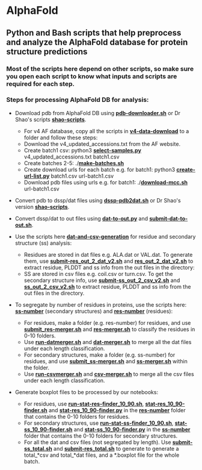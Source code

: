 # AlphaFold
## Python and Bash scripts that help preprocess and analyze the AlphaFold database for protein structure predictions
### Most of the scripts here depend on other scripts, so make sure you open each script to know what inputs and scripts are required for each step.
### Steps for processing AlphaFold DB for analysis:

- Download pdb from AlphaFold DB using **[pdb-downloader.sh](./re-download/pdb-downloader.sh)** or Dr Shao's scripts **[shao-scripts](./shao-scripts)**.
  * For v4 AF database, copy all the scripts in **[v4-data-download](./v4-data-download)** to a folder and follow these steps:
  * Download the v4_updated_accessions.txt from the AF website.
  * Create batch1 csv: python3 **[select-samples.py](./v4-data-download/select-samples.py)** v4_updated_accessions.txt batch1.csv
  * Create batches 2-5: ./**[make-batches.sh](./v4-data-download/make-batches.sh)**
  * Create download urls for each batch e.g. for batch1: python3 **[create-url-list.py](./v4-data-download/create-url-list.py)** batch1.csv url-batch1.csv
  * Download pdb files using urls e.g. for batch1: ./**[download-mcc.sh](./v4-data-download/download-mcc.sh)** url-batch1.csv
- Convert pdb to dssp/dat files using **[dssp-pdb2dat.sh](./re-download/dssp-pdb2dat.sh)** or Dr Shao's version **[shao-scripts](./shao-scripts)**.
- Convert dssp/dat to out files using **[dat-to-out.py](./re-download/dat-to-out.py)** and **[submit-dat-to-out.sh](./re-download/submit-dat-to-out.sh)**.
- Use the scripts here **[dat-and-csv-generation](./dat-and-csv-generation)** for residue and secondary structure (ss) analysis:
  * Residues are stored in dat files e.g. ALA.dat or VAL.dat. To generate them, use **[submit-res_out_2_dat_v2.sh](./dat-and-csv-generation/submit-res_out_2_dat_v2.sh)** and **[res_out_2_dat_v2.sh](./dat-and-csv-generation/res_out_2_dat_v2.sh)** to extract residue, PLDDT and ss info from the out files in the directory:
  * SS are stored in csv files e.g. coil.csv or turn.csv. To get the secondary structure info, use **[submit-ss_out_2_csv_v2.sh](./dat-and-csv-generation/submit-ss_out_2_csv_v2.sh)** and **[ss_out_2_csv_v2.sh](./dat-and-csv-generation/ss_out_2_csv_v2.sh)** to extract residue, PLDDT and ss info from the out files in the directory.

- To segregate by number of residues in proteins, use the scripts here: **[ss-number](./ss-number)** (secondary structures) and **[res-number](./res-number)** (residues):
  * For residues, make a folder (e.g. res-number) for residues, and use **[submit_res-merger.sh](./res-number/submit_res-merger.sh)** and **[res-merger.sh](./res-number/res-merger.sh)** to classify the residues in 0-10 folders. 
  * Use **[run-datmerger.sh](./res-number/run-datmerger.sh)** and **[dat-merger.sh](./res-number/dat-merger.sh)** to merge all the dat files under each length classification.
  * For secondary structures, make a folder (e.g. ss-number) for residues, and use **[submit_ss-merger.sh](./ss-number/submit_ss-merger.sh)**  and **[ss-merger.sh](./ss-number/ss-merger.sh)** within the folder. 
  * Use **[run-csvmerger.sh](./ss-number/run-csvmerger.sh)** and **[csv-merger.sh](./ss-number/csv-merger.sh)** to merge all the csv files under each length classification.
- Generate boxplot files to be processed by our notebooks:
  * For residues, use **[run-stat-res-finder_10_90.sh](./res-number/run-stat-res-finder_10_90.sh)**, **[stat-res_10_90-finder.sh](./res-number/stat-res_10_90-finder.sh)** and **[stat-res_10_90-finder.py](./res-number/stat-res_10_90-finder.py)** in the **[res-number](./res-number)** folder that contains the 0-10 folders for residues.
  * For secondary structures, use **[run-stat-ss-finder_10_90.sh](./ss-number/run-stat-ss-finder_10_90.sh)**, **[stat-ss_10_90-finder.sh](./ss-number/stat-ss_10_90-finder.sh)** and **[stat-ss_10_90-finder.py](./ss-number/stat-ss_10_90-finder.py)**  in the **[ss-number](./ss-number)** folder that contains the 0-10 folders for secondary structures.
  * For all the dat and csv files (not segregated by length). Use **[submit-ss_total.sh](./ss-number/submit-ss_total.sh)** and **[submit-res_total.sh](./res-number/submit-res_total.sh)** to generate to generate a total_*csv and total_*dat files, and a *.boxplot file for the whole batch.
